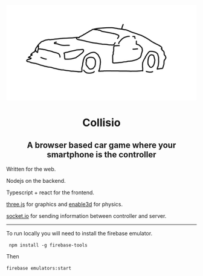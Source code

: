 <div style="text-align:center">
    <img src="./public/src/images/caroutline.png" />
    <h1>Collisio</h1>
    <h2>A browser based car game where your smartphone is the controller</h2>
</div>

Written for the web.

Nodejs on the backend.

Typescript + react for the frontend.

<a href="https://threejs.org/">three.js</a> for graphics and <a href="https://enable3d.io/">enable3d</a> for physics.

<a href="https://socket.io/">socket.io</a> for sending information between controller and server.

<hr>

To run locally you will need to install the firebase emulator.

```
 npm install -g firebase-tools
```

Then

```
firebase emulators:start
```

